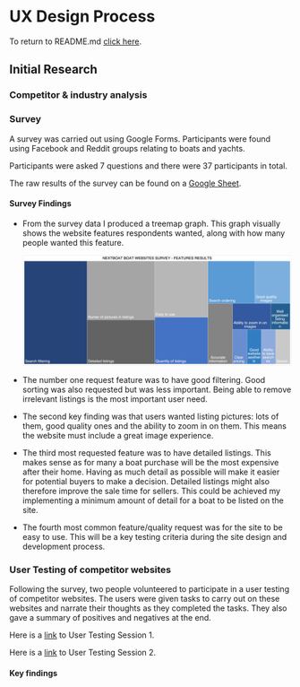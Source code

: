 # UX Design Process
To return to README.md [click here](README.md).

## Initial Research

### Competitor & industry analysis

### Survey

A survey was carried out using Google Forms. Participants were found using Facebook and Reddit groups relating to boats and yachts. 

Participants were asked 7 questions and there were 37 participants in total.

The raw results of the survey can be found on a [Google Sheet](https://docs.google.com/spreadsheets/d/1HDTTMKojeGpVuaw_3ELB6GPczg-yYCmi-gI_pNODz5M/edit?usp=sharing).

#### Survey Findings

- From the survey data I produced a treemap graph. This graph visually shows the website features respondents wanted, along with how many people wanted this feature.

	![Feature Treemap](/ux_assets/features_survey_results.jpeg)

- The number one request feature was to have good filtering. Good sorting was also requested but was less important. Being able to remove irrelevant listings is the most important user need.
- The second key finding was that users wanted listing pictures: lots of them, good quality ones and the ability to zoom in on them. This means the website must include a great image experience.
- The third most requested feature was to have detailed listings. This makes sense as for many a boat purchase will be the most expensive after their home. Having as much detail as possible will make it easier for potential buyers to make a decision. Detailed listings might also therefore improve the sale time for sellers. This could be achieved my implementing a minimum amount of detail for a boat to be listed on the site.
- The fourth most common feature/quality request was for the site to be easy to use. This will be a key testing criteria during the site design and development process.

### User Testing of competitor websites

Following the survey, two people volunteered to participate in a user testing of competitor websites. The users were given tasks to carry out on these websites and narrate their thoughts as they completed the tasks. They also gave a summary of positives and negatives at the end. 


Here is a [link](https://www.youtube.com/watch?v=58ffVRfUDMc) to User Testing Session 1.

Here is a [link](https://www.youtube.com/watch?v=sBpa4u_HTlU) to User Testing Session 2.

#### Key findings